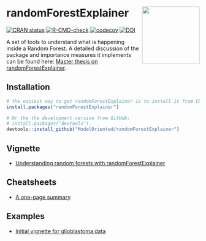 # randomForestExplainer <img src="man/figures/logo.png" align="right" width="150"/>



<!-- badges: start -->
[![CRAN status](https://www.r-pkg.org/badges/version/randomForestExplainer)](https://cran.r-project.org/package=randomForestExplainer)
[![R-CMD-check](https://github.com/ModelOriented/randomForestExplainer/actions/workflows/R-CMD-check.yaml/badge.svg)](https://github.com/ModelOriented/randomForestExplainer/actions/workflows/R-CMD-check.yaml)
[![codecov](https://codecov.io/gh/ModelOriented/randomForestExplainer/branch/master/graph/badge.svg)](https://app.codecov.io/gh/ModelOriented/randomForestExplainer?branch=master)
[![DOI](https://zenodo.org/badge/97007621.svg)](https://zenodo.org/badge/latestdoi/97007621)
<!-- badges: end -->

A set of tools to understand what is happening inside a Random Forest. A detailed discussion of the package and importance measures it implements can be found here: [Master thesis on randomForestExplainer](https://github.com/geneticsMiNIng/BlackBoxOpener/blob/master/randomForestExplainer_Master_thesis.pdf).

## Installation

```r
# the easiest way to get randomForestExplainer is to install it from CRAN:
install.packages("randomForestExplainer")

# Or the the development version from GitHub:
# install.packages("devtools")
devtools::install_github("ModelOriented/randomForestExplainer")
```

## Vignette

* [Understanding random forests with randomForestExplainer](https://modeloriented.github.io/randomForestExplainer/articles/randomForestExplainer.html)

## Cheatsheets

* [A one-page summary](https://github.com/ModelOriented/randomForestExplainer/blob/master/materials/cheatsheet.pdf)

## Examples

* [Initial vignette for glioblastoma data](https://htmlpreview.github.io/?https://github.com/geneticsMiNIng/BlackBoxOpener/blob/master/randomForestExplainer/inst/doc/randomForestExplainer.html)
